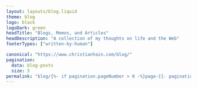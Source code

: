 ```yaml
---
layout: layouts/blog.liquid
theme: blog
logo: black
logoDark: green
headTitle: "Blogs, Memos, and Articles"
headDescription: "A collection of my thoughts on life and the Web"
footerTypes: ["written-by-human"]

canonical: "https://www.christianhain.com/blog/"
pagination:
  data: blog-posts
  size: 5
permalink: "blog/{%- if pagination.pageNumber > 0 -%}page-{{- pagination.pageNumber | plus:1 -}}{%- endif -%}/"
---
```

